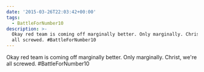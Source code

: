 ```yaml
---
date: '2015-03-26T22:03:42+00:00'
tags:
  - BattleForNumber10
description: >-
  Okay red team is coming off marginally better. Only marginally. Christ, we're
  all screwed. #BattleForNumber10
---
```

Okay red team is coming off marginally better. Only marginally. Christ, we're all screwed. #BattleForNumber10
